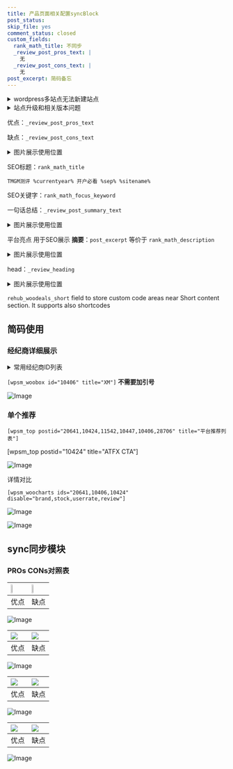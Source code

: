 ```yaml
---
title: 产品页面相关配置syncBlock
post_status: 
skip_file: yes
comment_status: closed
custom_fields:
  rank_math_title: 不同步
  _review_post_pros_text: |
    无
  _review_post_cons_text: |
    无
post_excerpt: 简码备忘
---
```

<details><summary>wordpress多站点无法新建站点</summary>

<li>和报错需要清理cookies一样的原因</li>
<li>wp-config.php里面<code>define( 'SUBDOMAIN_INSTALL', false );//子域名安装</code></li>
<li>新建子站点是用<code>define( 'SUBDOMAIN_INSTALL', true);//子域名安装</code> 完成以后，改成<code>false</code></li>
</details>

<details><summary>站点升级和相关版本问题</summary>

<p>wordpress：5.9.9
woocommerce：7.5.1
出现问题的地方：主题选项里面>><strong>Product layout >>compact style</strong></p>
<p>如何出现没有用过的字段 导致无法保存。先导出配置 然后进行修改，后面再次恢复即可。</p>
<p>出现部分字段无法显示时，需要返回默认布局后，对产品进行保存就好了。</p>
<p></p>
</details>

优点：`_review_post_pros_text`

缺点：`_review_post_cons_text`

<details><summary>图片展示使用位置</summary>

<img src="https://prod-files-secure.s3.us-west-2.amazonaws.com/39ed1227-6d7d-4570-be36-9ccd4a2c4241/f51d3d83-55d4-4bdf-9604-f37ec77ab556/Untitled.png?X-Amz-Algorithm=AWS4-HMAC-SHA256&X-Amz-Content-Sha256=UNSIGNED-PAYLOAD&X-Amz-Credential=ASIAZI2LB466X64ZFQ77%2F20250413%2Fus-west-2%2Fs3%2Faws4_request&X-Amz-Date=20250413T045517Z&X-Amz-Expires=3600&X-Amz-Security-Token=IQoJb3JpZ2luX2VjEGsaCXVzLXdlc3QtMiJHMEUCIDWnPAMc57c52Se7FAjpkVsDikUOheHoORccd0QhVeNOAiEAp9nCNqLNAJL%2Fd1rDSk3tpo644SiU%2Fi7iduj%2BoDyYn6IqiAQI5P%2F%2F%2F%2F%2F%2F%2F%2F%2F%2FARAAGgw2Mzc0MjMxODM4MDUiDOAvisGJdI0zxDCywyrcA2v3eAM6hZ2Cgkb9qlNg7vzrTBDwfZC5Jqw59fvCQ39cFWp8FVIJiP4f9i0fG2nPZhDQnNIGCBX4w0ZZKfDaAavkr4zUb%2F3qxUuA%2FMIpOX%2BLzUQ%2B%2Frizw17J%2FakjCEsA25iEW%2B3mPQF%2FJPWB8kH4o9jnc%2FuU7%2FdUKWq%2BQVPK9hO9baETb0sUwbChmAAIXY8XU8whRW2sgnOM5Wg2Tfj9iD44b0lsJaDBg4GHiNEHut%2Bd1iz0S3uMKixj71Orc0CKXTbCFE5ybx8t1eXTtraSjJDZv3JYFXGhxbgVMhJlikvyTsml9KahvaCcCkYlNjo%2FfXjOnPcZC8oi7bsMhLC6lKX5fwpeATR1V%2BEN%2B4%2BylP6J95wFXgM7Y%2FoXgpi8kNN%2B1hNsywh1KiHioSVy%2FswKkdyDE%2F26KG6jb3ZXaameV4iLsTdMNcGBOClAkcVbxqBb04F1u2W%2Fu49%2FxzwKX4Ecx4aZUdXg8k0DzA%2FY58o1mQfmAgCNn3kFbeOeeh2nFNsbnhaaRL9YSoEnxX7KometvDUyQ3YG8duVlnwkC%2BqxH9NsAvo0PG2h6Jp4aY%2Bn1LsbBI9d4aiE%2F4UCPLo3UPEdR3AcuPjeMRYCG8FU5K3J3QRjYU7iAXBymc8ogfsdMKnN7L8GOqUB1Y3rOWIYwbJP9CuKTXHRYdJt6wnErGK%2FNqi3OKSckarxAIsgH1sRVb%2BD0kS5LqECzk87cWLKWzUxFgb9oBNLM2wf5ymUsiYsd2sGHzdMGuvFiijcKyeOQtgAig9SWPJsfpF6RCAgL5cXRFC3t9nQBOpc%2FXtWsYaXVi%2BFIbDM5Z8eMe1XVp6%2Be1symPtbKaXmwrMvHDcBy4Vi%2BL91ATJThxVsNRFG&X-Amz-Signature=2b7e7159c6814b154cbd95ef58616ee0454e6a02d25a4d0b2c306d087aaae0ff&X-Amz-SignedHeaders=host&x-id=GetObject" alt="Image">
</details>

SEO标题：`rank_math_title`

`TMGM测评 %currentyear% 开户必看 %sep% %sitename%`

SEO关键字：`rank_math_focus_keyword`

一句话总结：`_review_post_summary_text`

<details><summary>图片展示使用位置</summary>

<img src="https://prod-files-secure.s3.us-west-2.amazonaws.com/39ed1227-6d7d-4570-be36-9ccd4a2c4241/4b96a922-296c-4f4e-8630-d1c870cbce01/Untitled.png?X-Amz-Algorithm=AWS4-HMAC-SHA256&X-Amz-Content-Sha256=UNSIGNED-PAYLOAD&X-Amz-Credential=ASIAZI2LB466SLUX2TNS%2F20250413%2Fus-west-2%2Fs3%2Faws4_request&X-Amz-Date=20250413T045517Z&X-Amz-Expires=3600&X-Amz-Security-Token=IQoJb3JpZ2luX2VjEGsaCXVzLXdlc3QtMiJGMEQCICkUWqw76QQqWLd5UoNaTl2nnJQCbu%2FNOgNTS2lLgb22AiBD%2B%2FLXwocjBTL7l%2BK6Edu6eg0TTodfj9ka%2BJIt2uymwCqIBAjk%2F%2F%2F%2F%2F%2F%2F%2F%2F%2F8BEAAaDDYzNzQyMzE4MzgwNSIMGTdoDJeB9zASqwjXKtwDzCDyc8C2CGIotS51SNwCfy8nccoLKnQLd%2F1FyzZ%2BhxRhjGIfw9twJV4O%2Bfog14gVSYZ1mbakxnUwRB%2FT1Ytiw1mEUj3e3atT80vKKTZRn3CzetFKh%2FeSRNFiY%2FWT6sQPPxXQOGaneKpFRyJqvBnhNneYwxszAJJn%2Bf%2BoFzUxm2gGhdFRbA%2BIS%2BP7aaileOKNu2S7128XJp2Ck5a6nakuNeSq8IK260KbkOZSG%2FzV%2Bq4MmMkrppaKiqLtZNf7koYDAx3T1EKwKc5c8UcVsitLBNj1WSgOnKdHhNrlJam%2Fz2cxeX9fAVG4lJRMRXlWfTXA1vyi6YG9%2B02Lbm9rF8Z93yr6e%2FfNNTmCq%2FZypPsBhCukwEhJeu4M7O%2Fo9Gx0nyYkUGzbjmxks6ME0%2Bi3PGTPhV7o2oiGtyHRWRFfgoSs4EEyRuX3t4GL3MvY2lutwHcg6Z5ihzdCRhUI%2FdYDyMJCiENMh1NTHd%2FQh7MKlMycb9rfTzVoLo2tATM7NkCkBz7Ep1NNoi4cY2NiNycWU%2FMQbwa22AHGJCWLAA2qzXIcGvZktsJoQHyT0Slwxq48lJ5AOL65xJowCOng1a7nVpGDWT%2B25PQc3SYMecA8K%2B0wHIUZMNF9VYwgJaN5F00w4tLsvwY6pgFOr7RhSFEOaPyJqP3bMqrovArdo0sC1SwhYHKas8Bw0Y5jhSGGBtGUbda59hzUV8ZX42b1hodWnCNpZQvOj7Vtuvwb3PZ5yNGQ0foWGv5sf9NJ%2BSs0Pm2%2B%2FK3mJXjegOJJ75QUegubJ1eyY0n1Q5x2mS0Y4L4oFoHyvGfDZQwhY2eu9H2%2B6W6K%2BFs3F26zGZC4Di%2Bi0jaLSwiDl2wwlovbkjm5gaRO&X-Amz-Signature=dca13e861fce4065facd8d54aa9f988185e3adda9b030ca820b2b25c593c8b1b&X-Amz-SignedHeaders=host&x-id=GetObject" alt="Image">
</details>

平台亮点 用于SEO展示 **摘要**：`post_excerpt`  等价于 `rank_math_description`

<details><summary>图片展示使用位置</summary>

<img src="https://prod-files-secure.s3.us-west-2.amazonaws.com/39ed1227-6d7d-4570-be36-9ccd4a2c4241/1ee11f63-b60a-4dfe-a7a7-d58ff23b5d88/Untitled.png?X-Amz-Algorithm=AWS4-HMAC-SHA256&X-Amz-Content-Sha256=UNSIGNED-PAYLOAD&X-Amz-Credential=ASIAZI2LB4665DWFZGMW%2F20250413%2Fus-west-2%2Fs3%2Faws4_request&X-Amz-Date=20250413T045517Z&X-Amz-Expires=3600&X-Amz-Security-Token=IQoJb3JpZ2luX2VjEGsaCXVzLXdlc3QtMiJHMEUCIGLUe7ZuxPGmfwQwo1R%2BfwklpTTWsFdHgCRrLGZSYrGzAiEAvysj63hjScvkC4TvMSFULiH0XDswt6STAtI%2BM4St2T4qiAQI5P%2F%2F%2F%2F%2F%2F%2F%2F%2F%2FARAAGgw2Mzc0MjMxODM4MDUiDE7x5IpPYUMvgAFWKircA2tSTh4fzNF695G3IMg6sxIV8KvVpAJt52QnEL1E0dMAsp61NliQBkjFJAOfLszzsKe1P5bZkmAlusRVkxWFKB7FPgdxeQx%2F3S%2BuBaQxZmRH80lrFpI95J0LRuEmUdBWe5STlUSu9NI5vH%2BsckSQqtmOB%2Bl1KdBK9uliZGUHntLhg56X%2BxxpQuvOJAK4YGbqkQGrx1dABdoL51GqTNLSq6VtIuxSGtY4YsPonrBssnM08xs%2BVegLoGBo7Zo41Mh%2B86pa1fkbMIxLeokxyn8hzselAqDVJTCacCziSXp83hWTWrClUF7X1Gp7DcdR07HjCsdoM18D8AELB51RzoPBRulew7P1Nr5AoZlmpXZP5iSBm8jMCvVjXippBOZdKa4DcZOQ3SWrjVsARHFJ%2BwI7ybM1CuAJj%2FYARoWpLWrOnDxszSFuSoLP4i9TsNjv9aJ1l6YwCgRF1qbqDGYmENyhiGlFaJS9gz%2FlaCOWdBp9QABjthtBJjHi4M2xZbwBsjEVslKpKc5uv0FE6uZbD9mjbGujbp0lbX3UGmY%2BTzFefGHw0dcYkOyyBjUCrngdf3xJMt1vpTR962rIJl74niTR0sYsCh0dm0%2BmR1zbVT16dgDSGSzK%2BIOVlsgaSDd8MOHS7L8GOqUBvG7GeF18nMS0WachanZ4N27Wc4IW5gwGzHG5Z7ivwV8QPaaJrZQciTjgf%2B8i7eE6n744cua6DaXPlFFpfy%2BhInvk64eVH1HxpDtP4M4%2BrwlAmVDCCPeOwckOHaogM6czVjhADiV3E9vt8ktPtMfkJ%2B6UQUFyT9G9BCQ%2BsZtRgtHGeFCg70TiTzoQyVhNGN%2BIGrzPg02ebP5pcA7rmtU7ovyi%2FNw%2B&X-Amz-Signature=abc919411d3e1775c134cafa6cebc3879edf18ed9c388ddf92d053234610c8a9&X-Amz-SignedHeaders=host&x-id=GetObject" alt="Image">
<img src="https://prod-files-secure.s3.us-west-2.amazonaws.com/39ed1227-6d7d-4570-be36-9ccd4a2c4241/ad4118b5-78d8-4fbe-801e-3b29b5d99c01/Untitled.png?X-Amz-Algorithm=AWS4-HMAC-SHA256&X-Amz-Content-Sha256=UNSIGNED-PAYLOAD&X-Amz-Credential=ASIAZI2LB4665DWFZGMW%2F20250413%2Fus-west-2%2Fs3%2Faws4_request&X-Amz-Date=20250413T045517Z&X-Amz-Expires=3600&X-Amz-Security-Token=IQoJb3JpZ2luX2VjEGsaCXVzLXdlc3QtMiJHMEUCIGLUe7ZuxPGmfwQwo1R%2BfwklpTTWsFdHgCRrLGZSYrGzAiEAvysj63hjScvkC4TvMSFULiH0XDswt6STAtI%2BM4St2T4qiAQI5P%2F%2F%2F%2F%2F%2F%2F%2F%2F%2FARAAGgw2Mzc0MjMxODM4MDUiDE7x5IpPYUMvgAFWKircA2tSTh4fzNF695G3IMg6sxIV8KvVpAJt52QnEL1E0dMAsp61NliQBkjFJAOfLszzsKe1P5bZkmAlusRVkxWFKB7FPgdxeQx%2F3S%2BuBaQxZmRH80lrFpI95J0LRuEmUdBWe5STlUSu9NI5vH%2BsckSQqtmOB%2Bl1KdBK9uliZGUHntLhg56X%2BxxpQuvOJAK4YGbqkQGrx1dABdoL51GqTNLSq6VtIuxSGtY4YsPonrBssnM08xs%2BVegLoGBo7Zo41Mh%2B86pa1fkbMIxLeokxyn8hzselAqDVJTCacCziSXp83hWTWrClUF7X1Gp7DcdR07HjCsdoM18D8AELB51RzoPBRulew7P1Nr5AoZlmpXZP5iSBm8jMCvVjXippBOZdKa4DcZOQ3SWrjVsARHFJ%2BwI7ybM1CuAJj%2FYARoWpLWrOnDxszSFuSoLP4i9TsNjv9aJ1l6YwCgRF1qbqDGYmENyhiGlFaJS9gz%2FlaCOWdBp9QABjthtBJjHi4M2xZbwBsjEVslKpKc5uv0FE6uZbD9mjbGujbp0lbX3UGmY%2BTzFefGHw0dcYkOyyBjUCrngdf3xJMt1vpTR962rIJl74niTR0sYsCh0dm0%2BmR1zbVT16dgDSGSzK%2BIOVlsgaSDd8MOHS7L8GOqUBvG7GeF18nMS0WachanZ4N27Wc4IW5gwGzHG5Z7ivwV8QPaaJrZQciTjgf%2B8i7eE6n744cua6DaXPlFFpfy%2BhInvk64eVH1HxpDtP4M4%2BrwlAmVDCCPeOwckOHaogM6czVjhADiV3E9vt8ktPtMfkJ%2B6UQUFyT9G9BCQ%2BsZtRgtHGeFCg70TiTzoQyVhNGN%2BIGrzPg02ebP5pcA7rmtU7ovyi%2FNw%2B&X-Amz-Signature=0b09d6bf9ba4c660e562357d79c6dba2a6bc6e8828e5a5d86e75417b7defa34b&X-Amz-SignedHeaders=host&x-id=GetObject" alt="Image">
<img src="https://prod-files-secure.s3.us-west-2.amazonaws.com/39ed1227-6d7d-4570-be36-9ccd4a2c4241/a38cf7c9-a79c-4b64-9e94-13589fe0758b/Untitled.png?X-Amz-Algorithm=AWS4-HMAC-SHA256&X-Amz-Content-Sha256=UNSIGNED-PAYLOAD&X-Amz-Credential=ASIAZI2LB4665DWFZGMW%2F20250413%2Fus-west-2%2Fs3%2Faws4_request&X-Amz-Date=20250413T045517Z&X-Amz-Expires=3600&X-Amz-Security-Token=IQoJb3JpZ2luX2VjEGsaCXVzLXdlc3QtMiJHMEUCIGLUe7ZuxPGmfwQwo1R%2BfwklpTTWsFdHgCRrLGZSYrGzAiEAvysj63hjScvkC4TvMSFULiH0XDswt6STAtI%2BM4St2T4qiAQI5P%2F%2F%2F%2F%2F%2F%2F%2F%2F%2FARAAGgw2Mzc0MjMxODM4MDUiDE7x5IpPYUMvgAFWKircA2tSTh4fzNF695G3IMg6sxIV8KvVpAJt52QnEL1E0dMAsp61NliQBkjFJAOfLszzsKe1P5bZkmAlusRVkxWFKB7FPgdxeQx%2F3S%2BuBaQxZmRH80lrFpI95J0LRuEmUdBWe5STlUSu9NI5vH%2BsckSQqtmOB%2Bl1KdBK9uliZGUHntLhg56X%2BxxpQuvOJAK4YGbqkQGrx1dABdoL51GqTNLSq6VtIuxSGtY4YsPonrBssnM08xs%2BVegLoGBo7Zo41Mh%2B86pa1fkbMIxLeokxyn8hzselAqDVJTCacCziSXp83hWTWrClUF7X1Gp7DcdR07HjCsdoM18D8AELB51RzoPBRulew7P1Nr5AoZlmpXZP5iSBm8jMCvVjXippBOZdKa4DcZOQ3SWrjVsARHFJ%2BwI7ybM1CuAJj%2FYARoWpLWrOnDxszSFuSoLP4i9TsNjv9aJ1l6YwCgRF1qbqDGYmENyhiGlFaJS9gz%2FlaCOWdBp9QABjthtBJjHi4M2xZbwBsjEVslKpKc5uv0FE6uZbD9mjbGujbp0lbX3UGmY%2BTzFefGHw0dcYkOyyBjUCrngdf3xJMt1vpTR962rIJl74niTR0sYsCh0dm0%2BmR1zbVT16dgDSGSzK%2BIOVlsgaSDd8MOHS7L8GOqUBvG7GeF18nMS0WachanZ4N27Wc4IW5gwGzHG5Z7ivwV8QPaaJrZQciTjgf%2B8i7eE6n744cua6DaXPlFFpfy%2BhInvk64eVH1HxpDtP4M4%2BrwlAmVDCCPeOwckOHaogM6czVjhADiV3E9vt8ktPtMfkJ%2B6UQUFyT9G9BCQ%2BsZtRgtHGeFCg70TiTzoQyVhNGN%2BIGrzPg02ebP5pcA7rmtU7ovyi%2FNw%2B&X-Amz-Signature=d34e718cd3807084535ec5049f1a15bc37608123b2c8dd55300e808173d81448&X-Amz-SignedHeaders=host&x-id=GetObject" alt="Image">
<img src="https://prod-files-secure.s3.us-west-2.amazonaws.com/39ed1227-6d7d-4570-be36-9ccd4a2c4241/7da6fc1e-d2ac-42ae-8c75-cb5749aa18f6/Untitled.png?X-Amz-Algorithm=AWS4-HMAC-SHA256&X-Amz-Content-Sha256=UNSIGNED-PAYLOAD&X-Amz-Credential=ASIAZI2LB4665DWFZGMW%2F20250413%2Fus-west-2%2Fs3%2Faws4_request&X-Amz-Date=20250413T045517Z&X-Amz-Expires=3600&X-Amz-Security-Token=IQoJb3JpZ2luX2VjEGsaCXVzLXdlc3QtMiJHMEUCIGLUe7ZuxPGmfwQwo1R%2BfwklpTTWsFdHgCRrLGZSYrGzAiEAvysj63hjScvkC4TvMSFULiH0XDswt6STAtI%2BM4St2T4qiAQI5P%2F%2F%2F%2F%2F%2F%2F%2F%2F%2FARAAGgw2Mzc0MjMxODM4MDUiDE7x5IpPYUMvgAFWKircA2tSTh4fzNF695G3IMg6sxIV8KvVpAJt52QnEL1E0dMAsp61NliQBkjFJAOfLszzsKe1P5bZkmAlusRVkxWFKB7FPgdxeQx%2F3S%2BuBaQxZmRH80lrFpI95J0LRuEmUdBWe5STlUSu9NI5vH%2BsckSQqtmOB%2Bl1KdBK9uliZGUHntLhg56X%2BxxpQuvOJAK4YGbqkQGrx1dABdoL51GqTNLSq6VtIuxSGtY4YsPonrBssnM08xs%2BVegLoGBo7Zo41Mh%2B86pa1fkbMIxLeokxyn8hzselAqDVJTCacCziSXp83hWTWrClUF7X1Gp7DcdR07HjCsdoM18D8AELB51RzoPBRulew7P1Nr5AoZlmpXZP5iSBm8jMCvVjXippBOZdKa4DcZOQ3SWrjVsARHFJ%2BwI7ybM1CuAJj%2FYARoWpLWrOnDxszSFuSoLP4i9TsNjv9aJ1l6YwCgRF1qbqDGYmENyhiGlFaJS9gz%2FlaCOWdBp9QABjthtBJjHi4M2xZbwBsjEVslKpKc5uv0FE6uZbD9mjbGujbp0lbX3UGmY%2BTzFefGHw0dcYkOyyBjUCrngdf3xJMt1vpTR962rIJl74niTR0sYsCh0dm0%2BmR1zbVT16dgDSGSzK%2BIOVlsgaSDd8MOHS7L8GOqUBvG7GeF18nMS0WachanZ4N27Wc4IW5gwGzHG5Z7ivwV8QPaaJrZQciTjgf%2B8i7eE6n744cua6DaXPlFFpfy%2BhInvk64eVH1HxpDtP4M4%2BrwlAmVDCCPeOwckOHaogM6czVjhADiV3E9vt8ktPtMfkJ%2B6UQUFyT9G9BCQ%2BsZtRgtHGeFCg70TiTzoQyVhNGN%2BIGrzPg02ebP5pcA7rmtU7ovyi%2FNw%2B&X-Amz-Signature=6ecfc9c9ea3a2ff4817fd3ba90a58e5fcb815d80b4874565938edabf122ff8df&X-Amz-SignedHeaders=host&x-id=GetObject" alt="Image">
<img src="https://prod-files-secure.s3.us-west-2.amazonaws.com/39ed1227-6d7d-4570-be36-9ccd4a2c4241/7e97f40a-eaee-47f5-b2f9-475f96808fa7/Untitled.png?X-Amz-Algorithm=AWS4-HMAC-SHA256&X-Amz-Content-Sha256=UNSIGNED-PAYLOAD&X-Amz-Credential=ASIAZI2LB4665DWFZGMW%2F20250413%2Fus-west-2%2Fs3%2Faws4_request&X-Amz-Date=20250413T045517Z&X-Amz-Expires=3600&X-Amz-Security-Token=IQoJb3JpZ2luX2VjEGsaCXVzLXdlc3QtMiJHMEUCIGLUe7ZuxPGmfwQwo1R%2BfwklpTTWsFdHgCRrLGZSYrGzAiEAvysj63hjScvkC4TvMSFULiH0XDswt6STAtI%2BM4St2T4qiAQI5P%2F%2F%2F%2F%2F%2F%2F%2F%2F%2FARAAGgw2Mzc0MjMxODM4MDUiDE7x5IpPYUMvgAFWKircA2tSTh4fzNF695G3IMg6sxIV8KvVpAJt52QnEL1E0dMAsp61NliQBkjFJAOfLszzsKe1P5bZkmAlusRVkxWFKB7FPgdxeQx%2F3S%2BuBaQxZmRH80lrFpI95J0LRuEmUdBWe5STlUSu9NI5vH%2BsckSQqtmOB%2Bl1KdBK9uliZGUHntLhg56X%2BxxpQuvOJAK4YGbqkQGrx1dABdoL51GqTNLSq6VtIuxSGtY4YsPonrBssnM08xs%2BVegLoGBo7Zo41Mh%2B86pa1fkbMIxLeokxyn8hzselAqDVJTCacCziSXp83hWTWrClUF7X1Gp7DcdR07HjCsdoM18D8AELB51RzoPBRulew7P1Nr5AoZlmpXZP5iSBm8jMCvVjXippBOZdKa4DcZOQ3SWrjVsARHFJ%2BwI7ybM1CuAJj%2FYARoWpLWrOnDxszSFuSoLP4i9TsNjv9aJ1l6YwCgRF1qbqDGYmENyhiGlFaJS9gz%2FlaCOWdBp9QABjthtBJjHi4M2xZbwBsjEVslKpKc5uv0FE6uZbD9mjbGujbp0lbX3UGmY%2BTzFefGHw0dcYkOyyBjUCrngdf3xJMt1vpTR962rIJl74niTR0sYsCh0dm0%2BmR1zbVT16dgDSGSzK%2BIOVlsgaSDd8MOHS7L8GOqUBvG7GeF18nMS0WachanZ4N27Wc4IW5gwGzHG5Z7ivwV8QPaaJrZQciTjgf%2B8i7eE6n744cua6DaXPlFFpfy%2BhInvk64eVH1HxpDtP4M4%2BrwlAmVDCCPeOwckOHaogM6czVjhADiV3E9vt8ktPtMfkJ%2B6UQUFyT9G9BCQ%2BsZtRgtHGeFCg70TiTzoQyVhNGN%2BIGrzPg02ebP5pcA7rmtU7ovyi%2FNw%2B&X-Amz-Signature=0fee198aedd90cf13a84fc3bb827fb7d8af644fee2951d96972250de5878bf98&X-Amz-SignedHeaders=host&x-id=GetObject" alt="Image">
</details>

head：`_review_heading`

<details><summary>图片展示使用位置</summary>

<img src="https://prod-files-secure.s3.us-west-2.amazonaws.com/39ed1227-6d7d-4570-be36-9ccd4a2c4241/3a4650ad-9887-415c-889a-edd51fa54f27/Untitled.png?X-Amz-Algorithm=AWS4-HMAC-SHA256&X-Amz-Content-Sha256=UNSIGNED-PAYLOAD&X-Amz-Credential=ASIAZI2LB466TCXZ4YSR%2F20250413%2Fus-west-2%2Fs3%2Faws4_request&X-Amz-Date=20250413T045517Z&X-Amz-Expires=3600&X-Amz-Security-Token=IQoJb3JpZ2luX2VjEGsaCXVzLXdlc3QtMiJHMEUCIQCzDIXchrxwN60lDAHKwe1Q6o65SxAnHYtbYipjE0G6YwIgRBkEArex52f%2Bwk3UyWbbaxUnfaw7SCmY0adw2dqXdZUqiAQI5P%2F%2F%2F%2F%2F%2F%2F%2F%2F%2FARAAGgw2Mzc0MjMxODM4MDUiDOdc47ZQtJ8fzCPLdyrcA0L2k6k7yENoWqOdj%2BZfqKQNMLSGrPE0LKlIX5foV1IVKuQRqrDUhXwH6s06h5sXSgCF8CaUqxqnDMW5Z%2Fozhqe5%2BC6tN76cJAxHCdouy8QwYtXtscdIZgYqcNYw8r76MacFCpTSDX5yeENZuf4mu8XUJErNKjozI9P0UvbQANTweoNS0uTFpG3C58UVGQ93Y5Y3GM9MgqvQcBEiRtvbz%2FpYEN7P1CyjT4FMymNiChOe6mPs3oWI28hRHDDl4h%2F3%2FiPGNhDz5k3fSpzVe4PnolHcM8qIL2%2FJsUGD4ISJX33HdszYEWU78In0J7UucRVq0tdtoS4bpmUTu1Od4V78n7s%2F8GnF%2FzDSwz2MyuQ9f7HftyBfOWVZoBHXSqU7AoeNE6Up54udXi27T4pqvSmXBDQwU4DD9qkVivnD1siP0ourGd3IICihXvBwTo5kqOVUthJ1f9qDysl3FPaPZB9a7Fu5d70bIQZTnhLyqGJbKDh037ktZ9LeuopAjPegSW0DExdWKx%2BcMmFLYY5Hs3eWrfFGOfu0I8vBrKj64U3PBbYHBCYH%2Fm41aM8qxA5AtYQeq3dm9fd014hkTmyQdoc5nIwNNGuCxFaRifS2wfoW4v669pIK7Zmh4EKwaAXsMIjV7L8GOqUBO21MJUB3Xo4kxoxGeZ33%2FdVX8F7FydfQlV5ges5St%2FP%2B9Mi50N8UxixfJrCBzGRz4wlUR9zJTRGTMmaEsi7DARIgzfzJqTh5HSYVan18k7Tdvl5a2AkYHVEJoP6WZc2IQj%2Fbam4rPyLPy7vsr3Tm0VsvfYqnh9u3U6ApjLVbphacStXvZmvfnBV%2B5rWU4sikugJZeEHcVduGxgHvqHwTKH0hE5AQ&X-Amz-Signature=c00520d6d7e8a113d1951e410096b06ca9a06e16e85690cd9e0fd961168f003c&X-Amz-SignedHeaders=host&x-id=GetObject" alt="Image">
</details>

`rehub_woodeals_short`	field to store custom code areas near Short content section. It supports also shortcodes



## 简码使用

### 经纪商详细展示

<details><summary>常用经纪商ID列表</summary>

<pre><code class="php">嘉盛 ===> 20641  [wpsm_woobox id="20641" title="嘉盛"]
易信easymarkets ===> 11542  [wpsm_woobox id="11542" title="易信easymarkets"]
ATFX外汇 ===> 10424  [wpsm_woobox id="10424" title="ATFX"]
XM ===> 10406  [wpsm_woobox id="10406" title="XM"]
TMGM ===> 29622  [wpsm_woobox id="29622" title="TMGM"]
HYCM ===> 10447  [wpsm_woobox id="10447" title="HYCM"]
fpmarkets澳福外汇 ===> 20639  [wpsm_woobox id="20639" title="fpmarkets澳福外汇"]</code></pre>
</details>

`[wpsm_woobox id="10406" title="XM"]` **不需要加引号**

![Image](https://prod-files-secure.s3.us-west-2.amazonaws.com/39ed1227-6d7d-4570-be36-9ccd4a2c4241/4f898f9d-0fa7-4e43-acd3-ac6bc7be575a/Untitled.png?X-Amz-Algorithm=AWS4-HMAC-SHA256&X-Amz-Content-Sha256=UNSIGNED-PAYLOAD&X-Amz-Credential=ASIAZI2LB466YWQB7477%2F20250413%2Fus-west-2%2Fs3%2Faws4_request&X-Amz-Date=20250413T045516Z&X-Amz-Expires=3600&X-Amz-Security-Token=IQoJb3JpZ2luX2VjEGsaCXVzLXdlc3QtMiJIMEYCIQC12Y6uFEwzUxzxiCdZfASBlvoVvYY7cw0eGp4z3yZoFgIhAImClvjvd%2Fv0pSC4g644cyVelcFSPwDowuRIuOqH0zjUKogECOT%2F%2F%2F%2F%2F%2F%2F%2F%2F%2FwEQABoMNjM3NDIzMTgzODA1IgyZxbawf6TBHQr1vDsq3ANiL0X26xckAO1QfKKLn1GLIAZC7kyDmd7uRW4%2B38scuvQfiPZqVWTK7c3%2Bp%2F9IPHY41kqGBwUk45Uoi%2Fa6A6DneLfyJkqJC%2Fa6Jv2hTHQpFiJ4MfXbpLFEa%2FlzCnMWXnaxjQepY8ebqeqDHeyshqs5PyOUovuj0%2B4%2F4l7M2UiWZqNfX0t7bAGKAceoziCcLChuV15E%2ByhiyBLL941BVjj8Fs95bu8j8eDN9Ek6pVyHTP%2FDoYVh4qBjG4A%2BpvtBcqwfoZYR049nroJeLXkVJHHzRRt7OECqUKzoaj0YKB%2B%2BHcJTYAzYL55LGhv%2FuTn419CJ0pfvWFzPTldbtXLF%2FxWtTahoaQ%2FRyQjoIl8axhbX%2BuUnu35vzb8%2BVPssH9zy85xPRWStZmBxd1t%2F3vrZCZt562WrFLd3WwGwOwIm2qvA2o%2FDX9FvGtQdmgXy3ZYRVz%2Bfgsb9%2BpeoJ4S1ccrUPqiSERiU2rRRiQA16V8jGM9iy%2BAVCcCQXWP9wlHzZA4GJWkTl8YP69K3FbVSgrbJ6Xj4mPzLw73%2BpdVugMFKymSEnbkCU0gY90%2FfLSHIoeItCaoYDu%2FBoxdi%2FFms6UQfduexqvcEi3RX2SSSZTBUNeNIEaGmmZNcK0TP5JSGyzCpzey%2FBjqkAdJeRPjRtxkdIEC6%2Fdqbx6r05g3nW3myGuHOv6l2KXTUQAyENFkI%2FlK7LOiVy3AcTNWWRQIOHw6vUxAOEzsFBhYMabRI9lYlX6siW3x7IHKAJkp0t1q%2FG21FYPcTQEghl4qMkyBHTfEeGshU3urzliyW0O%2Bn7Cj1MGXn9%2BEsiI24CiqJ4Hm7t6pZFWlRfBNa6R9WbBcN3NXwVyGi1ddbWrtfmJgG&X-Amz-Signature=1981ce611f6a660cf86a4c50fe0b54678be07cf02405bebf0dfc7da0b2b88a1e&X-Amz-SignedHeaders=host&x-id=GetObject)

### 单个推荐
`[wpsm_top postid="20641,10424,11542,10447,10406,28706" title="平台推荐列表"]`

[wpsm_top postid="10424" title="ATFX CTA"]

![Image](https://prod-files-secure.s3.us-west-2.amazonaws.com/39ed1227-6d7d-4570-be36-9ccd4a2c4241/5ac620dc-51a8-48b6-b55d-91f47299193c/Untitled.png?X-Amz-Algorithm=AWS4-HMAC-SHA256&X-Amz-Content-Sha256=UNSIGNED-PAYLOAD&X-Amz-Credential=ASIAZI2LB466YWQB7477%2F20250413%2Fus-west-2%2Fs3%2Faws4_request&X-Amz-Date=20250413T045516Z&X-Amz-Expires=3600&X-Amz-Security-Token=IQoJb3JpZ2luX2VjEGsaCXVzLXdlc3QtMiJIMEYCIQC12Y6uFEwzUxzxiCdZfASBlvoVvYY7cw0eGp4z3yZoFgIhAImClvjvd%2Fv0pSC4g644cyVelcFSPwDowuRIuOqH0zjUKogECOT%2F%2F%2F%2F%2F%2F%2F%2F%2F%2FwEQABoMNjM3NDIzMTgzODA1IgyZxbawf6TBHQr1vDsq3ANiL0X26xckAO1QfKKLn1GLIAZC7kyDmd7uRW4%2B38scuvQfiPZqVWTK7c3%2Bp%2F9IPHY41kqGBwUk45Uoi%2Fa6A6DneLfyJkqJC%2Fa6Jv2hTHQpFiJ4MfXbpLFEa%2FlzCnMWXnaxjQepY8ebqeqDHeyshqs5PyOUovuj0%2B4%2F4l7M2UiWZqNfX0t7bAGKAceoziCcLChuV15E%2ByhiyBLL941BVjj8Fs95bu8j8eDN9Ek6pVyHTP%2FDoYVh4qBjG4A%2BpvtBcqwfoZYR049nroJeLXkVJHHzRRt7OECqUKzoaj0YKB%2B%2BHcJTYAzYL55LGhv%2FuTn419CJ0pfvWFzPTldbtXLF%2FxWtTahoaQ%2FRyQjoIl8axhbX%2BuUnu35vzb8%2BVPssH9zy85xPRWStZmBxd1t%2F3vrZCZt562WrFLd3WwGwOwIm2qvA2o%2FDX9FvGtQdmgXy3ZYRVz%2Bfgsb9%2BpeoJ4S1ccrUPqiSERiU2rRRiQA16V8jGM9iy%2BAVCcCQXWP9wlHzZA4GJWkTl8YP69K3FbVSgrbJ6Xj4mPzLw73%2BpdVugMFKymSEnbkCU0gY90%2FfLSHIoeItCaoYDu%2FBoxdi%2FFms6UQfduexqvcEi3RX2SSSZTBUNeNIEaGmmZNcK0TP5JSGyzCpzey%2FBjqkAdJeRPjRtxkdIEC6%2Fdqbx6r05g3nW3myGuHOv6l2KXTUQAyENFkI%2FlK7LOiVy3AcTNWWRQIOHw6vUxAOEzsFBhYMabRI9lYlX6siW3x7IHKAJkp0t1q%2FG21FYPcTQEghl4qMkyBHTfEeGshU3urzliyW0O%2Bn7Cj1MGXn9%2BEsiI24CiqJ4Hm7t6pZFWlRfBNa6R9WbBcN3NXwVyGi1ddbWrtfmJgG&X-Amz-Signature=de85a13dd9cb5f891aae3fcd864353bfffadbeee9b282c0fb7b37305306aaff5&X-Amz-SignedHeaders=host&x-id=GetObject)

详情对比

`[wpsm_woocharts ids="20641,10406,10424" disable="brand,stock,userrate,review"]`

![Image](https://prod-files-secure.s3.us-west-2.amazonaws.com/39ed1227-6d7d-4570-be36-9ccd4a2c4241/bf3ba45f-b9f3-4295-8aef-b4a495fd25f4/Untitled.png?X-Amz-Algorithm=AWS4-HMAC-SHA256&X-Amz-Content-Sha256=UNSIGNED-PAYLOAD&X-Amz-Credential=ASIAZI2LB466YWQB7477%2F20250413%2Fus-west-2%2Fs3%2Faws4_request&X-Amz-Date=20250413T045516Z&X-Amz-Expires=3600&X-Amz-Security-Token=IQoJb3JpZ2luX2VjEGsaCXVzLXdlc3QtMiJIMEYCIQC12Y6uFEwzUxzxiCdZfASBlvoVvYY7cw0eGp4z3yZoFgIhAImClvjvd%2Fv0pSC4g644cyVelcFSPwDowuRIuOqH0zjUKogECOT%2F%2F%2F%2F%2F%2F%2F%2F%2F%2FwEQABoMNjM3NDIzMTgzODA1IgyZxbawf6TBHQr1vDsq3ANiL0X26xckAO1QfKKLn1GLIAZC7kyDmd7uRW4%2B38scuvQfiPZqVWTK7c3%2Bp%2F9IPHY41kqGBwUk45Uoi%2Fa6A6DneLfyJkqJC%2Fa6Jv2hTHQpFiJ4MfXbpLFEa%2FlzCnMWXnaxjQepY8ebqeqDHeyshqs5PyOUovuj0%2B4%2F4l7M2UiWZqNfX0t7bAGKAceoziCcLChuV15E%2ByhiyBLL941BVjj8Fs95bu8j8eDN9Ek6pVyHTP%2FDoYVh4qBjG4A%2BpvtBcqwfoZYR049nroJeLXkVJHHzRRt7OECqUKzoaj0YKB%2B%2BHcJTYAzYL55LGhv%2FuTn419CJ0pfvWFzPTldbtXLF%2FxWtTahoaQ%2FRyQjoIl8axhbX%2BuUnu35vzb8%2BVPssH9zy85xPRWStZmBxd1t%2F3vrZCZt562WrFLd3WwGwOwIm2qvA2o%2FDX9FvGtQdmgXy3ZYRVz%2Bfgsb9%2BpeoJ4S1ccrUPqiSERiU2rRRiQA16V8jGM9iy%2BAVCcCQXWP9wlHzZA4GJWkTl8YP69K3FbVSgrbJ6Xj4mPzLw73%2BpdVugMFKymSEnbkCU0gY90%2FfLSHIoeItCaoYDu%2FBoxdi%2FFms6UQfduexqvcEi3RX2SSSZTBUNeNIEaGmmZNcK0TP5JSGyzCpzey%2FBjqkAdJeRPjRtxkdIEC6%2Fdqbx6r05g3nW3myGuHOv6l2KXTUQAyENFkI%2FlK7LOiVy3AcTNWWRQIOHw6vUxAOEzsFBhYMabRI9lYlX6siW3x7IHKAJkp0t1q%2FG21FYPcTQEghl4qMkyBHTfEeGshU3urzliyW0O%2Bn7Cj1MGXn9%2BEsiI24CiqJ4Hm7t6pZFWlRfBNa6R9WbBcN3NXwVyGi1ddbWrtfmJgG&X-Amz-Signature=f612a42f69274ae7b9f340ab1892359c0a728618f2b405013357438c41c915df&X-Amz-SignedHeaders=host&x-id=GetObject)

![Image](https://prod-files-secure.s3.us-west-2.amazonaws.com/39ed1227-6d7d-4570-be36-9ccd4a2c4241/30bc56ef-f383-4b48-9768-2ebc9e436ec0/Untitled.png?X-Amz-Algorithm=AWS4-HMAC-SHA256&X-Amz-Content-Sha256=UNSIGNED-PAYLOAD&X-Amz-Credential=ASIAZI2LB466YWQB7477%2F20250413%2Fus-west-2%2Fs3%2Faws4_request&X-Amz-Date=20250413T045516Z&X-Amz-Expires=3600&X-Amz-Security-Token=IQoJb3JpZ2luX2VjEGsaCXVzLXdlc3QtMiJIMEYCIQC12Y6uFEwzUxzxiCdZfASBlvoVvYY7cw0eGp4z3yZoFgIhAImClvjvd%2Fv0pSC4g644cyVelcFSPwDowuRIuOqH0zjUKogECOT%2F%2F%2F%2F%2F%2F%2F%2F%2F%2FwEQABoMNjM3NDIzMTgzODA1IgyZxbawf6TBHQr1vDsq3ANiL0X26xckAO1QfKKLn1GLIAZC7kyDmd7uRW4%2B38scuvQfiPZqVWTK7c3%2Bp%2F9IPHY41kqGBwUk45Uoi%2Fa6A6DneLfyJkqJC%2Fa6Jv2hTHQpFiJ4MfXbpLFEa%2FlzCnMWXnaxjQepY8ebqeqDHeyshqs5PyOUovuj0%2B4%2F4l7M2UiWZqNfX0t7bAGKAceoziCcLChuV15E%2ByhiyBLL941BVjj8Fs95bu8j8eDN9Ek6pVyHTP%2FDoYVh4qBjG4A%2BpvtBcqwfoZYR049nroJeLXkVJHHzRRt7OECqUKzoaj0YKB%2B%2BHcJTYAzYL55LGhv%2FuTn419CJ0pfvWFzPTldbtXLF%2FxWtTahoaQ%2FRyQjoIl8axhbX%2BuUnu35vzb8%2BVPssH9zy85xPRWStZmBxd1t%2F3vrZCZt562WrFLd3WwGwOwIm2qvA2o%2FDX9FvGtQdmgXy3ZYRVz%2Bfgsb9%2BpeoJ4S1ccrUPqiSERiU2rRRiQA16V8jGM9iy%2BAVCcCQXWP9wlHzZA4GJWkTl8YP69K3FbVSgrbJ6Xj4mPzLw73%2BpdVugMFKymSEnbkCU0gY90%2FfLSHIoeItCaoYDu%2FBoxdi%2FFms6UQfduexqvcEi3RX2SSSZTBUNeNIEaGmmZNcK0TP5JSGyzCpzey%2FBjqkAdJeRPjRtxkdIEC6%2Fdqbx6r05g3nW3myGuHOv6l2KXTUQAyENFkI%2FlK7LOiVy3AcTNWWRQIOHw6vUxAOEzsFBhYMabRI9lYlX6siW3x7IHKAJkp0t1q%2FG21FYPcTQEghl4qMkyBHTfEeGshU3urzliyW0O%2Bn7Cj1MGXn9%2BEsiI24CiqJ4Hm7t6pZFWlRfBNa6R9WbBcN3NXwVyGi1ddbWrtfmJgG&X-Amz-Signature=fc68b0180c113fc844bf4b5b40d42de343f6ba3aedda727e71261df7a31486f8&X-Amz-SignedHeaders=host&x-id=GetObject)

## sync同步模块

### PROs CONs对照表

| <img src="https://cdn.ifttt.fun/gh/jarlin8/OSS@main/icons/customize/pros.svg" height="auto" width="37.3%"> | <img src="https://cdn.ifttt.fun/gh/jarlin8/OSS@main/icons/customize/cons.svg" height="auto" width="28.8%"> |
| :--- | :--- |
| 优点 | 缺点 |

![Image](https://prod-files-secure.s3.us-west-2.amazonaws.com/39ed1227-6d7d-4570-be36-9ccd4a2c4241/8742b755-dfb5-4004-9a5f-d6e561664bd8/Untitled.png?X-Amz-Algorithm=AWS4-HMAC-SHA256&X-Amz-Content-Sha256=UNSIGNED-PAYLOAD&X-Amz-Credential=ASIAZI2LB466YWQB7477%2F20250413%2Fus-west-2%2Fs3%2Faws4_request&X-Amz-Date=20250413T045516Z&X-Amz-Expires=3600&X-Amz-Security-Token=IQoJb3JpZ2luX2VjEGsaCXVzLXdlc3QtMiJIMEYCIQC12Y6uFEwzUxzxiCdZfASBlvoVvYY7cw0eGp4z3yZoFgIhAImClvjvd%2Fv0pSC4g644cyVelcFSPwDowuRIuOqH0zjUKogECOT%2F%2F%2F%2F%2F%2F%2F%2F%2F%2FwEQABoMNjM3NDIzMTgzODA1IgyZxbawf6TBHQr1vDsq3ANiL0X26xckAO1QfKKLn1GLIAZC7kyDmd7uRW4%2B38scuvQfiPZqVWTK7c3%2Bp%2F9IPHY41kqGBwUk45Uoi%2Fa6A6DneLfyJkqJC%2Fa6Jv2hTHQpFiJ4MfXbpLFEa%2FlzCnMWXnaxjQepY8ebqeqDHeyshqs5PyOUovuj0%2B4%2F4l7M2UiWZqNfX0t7bAGKAceoziCcLChuV15E%2ByhiyBLL941BVjj8Fs95bu8j8eDN9Ek6pVyHTP%2FDoYVh4qBjG4A%2BpvtBcqwfoZYR049nroJeLXkVJHHzRRt7OECqUKzoaj0YKB%2B%2BHcJTYAzYL55LGhv%2FuTn419CJ0pfvWFzPTldbtXLF%2FxWtTahoaQ%2FRyQjoIl8axhbX%2BuUnu35vzb8%2BVPssH9zy85xPRWStZmBxd1t%2F3vrZCZt562WrFLd3WwGwOwIm2qvA2o%2FDX9FvGtQdmgXy3ZYRVz%2Bfgsb9%2BpeoJ4S1ccrUPqiSERiU2rRRiQA16V8jGM9iy%2BAVCcCQXWP9wlHzZA4GJWkTl8YP69K3FbVSgrbJ6Xj4mPzLw73%2BpdVugMFKymSEnbkCU0gY90%2FfLSHIoeItCaoYDu%2FBoxdi%2FFms6UQfduexqvcEi3RX2SSSZTBUNeNIEaGmmZNcK0TP5JSGyzCpzey%2FBjqkAdJeRPjRtxkdIEC6%2Fdqbx6r05g3nW3myGuHOv6l2KXTUQAyENFkI%2FlK7LOiVy3AcTNWWRQIOHw6vUxAOEzsFBhYMabRI9lYlX6siW3x7IHKAJkp0t1q%2FG21FYPcTQEghl4qMkyBHTfEeGshU3urzliyW0O%2Bn7Cj1MGXn9%2BEsiI24CiqJ4Hm7t6pZFWlRfBNa6R9WbBcN3NXwVyGi1ddbWrtfmJgG&X-Amz-Signature=eddfb039064c7099fa07aad15ea62bcdc27e372246431e6775f14b1858039c1c&X-Amz-SignedHeaders=host&x-id=GetObject)

| <img src="https://cdn.ifttt.fun/gh/jarlin8/OSS@main/icons/customize/pros1.svg" height="auto"> | <img src="https://cdn.ifttt.fun/gh/jarlin8/OSS@main/icons/customize/cons1.svg" height="auto"> |
| :--- | :--- |
| 优点 | 缺点 |

![Image](https://prod-files-secure.s3.us-west-2.amazonaws.com/39ed1227-6d7d-4570-be36-9ccd4a2c4241/806358f8-c9c4-4e17-bb35-c6c76a5397a5/Untitled.png?X-Amz-Algorithm=AWS4-HMAC-SHA256&X-Amz-Content-Sha256=UNSIGNED-PAYLOAD&X-Amz-Credential=ASIAZI2LB466YWQB7477%2F20250413%2Fus-west-2%2Fs3%2Faws4_request&X-Amz-Date=20250413T045516Z&X-Amz-Expires=3600&X-Amz-Security-Token=IQoJb3JpZ2luX2VjEGsaCXVzLXdlc3QtMiJIMEYCIQC12Y6uFEwzUxzxiCdZfASBlvoVvYY7cw0eGp4z3yZoFgIhAImClvjvd%2Fv0pSC4g644cyVelcFSPwDowuRIuOqH0zjUKogECOT%2F%2F%2F%2F%2F%2F%2F%2F%2F%2FwEQABoMNjM3NDIzMTgzODA1IgyZxbawf6TBHQr1vDsq3ANiL0X26xckAO1QfKKLn1GLIAZC7kyDmd7uRW4%2B38scuvQfiPZqVWTK7c3%2Bp%2F9IPHY41kqGBwUk45Uoi%2Fa6A6DneLfyJkqJC%2Fa6Jv2hTHQpFiJ4MfXbpLFEa%2FlzCnMWXnaxjQepY8ebqeqDHeyshqs5PyOUovuj0%2B4%2F4l7M2UiWZqNfX0t7bAGKAceoziCcLChuV15E%2ByhiyBLL941BVjj8Fs95bu8j8eDN9Ek6pVyHTP%2FDoYVh4qBjG4A%2BpvtBcqwfoZYR049nroJeLXkVJHHzRRt7OECqUKzoaj0YKB%2B%2BHcJTYAzYL55LGhv%2FuTn419CJ0pfvWFzPTldbtXLF%2FxWtTahoaQ%2FRyQjoIl8axhbX%2BuUnu35vzb8%2BVPssH9zy85xPRWStZmBxd1t%2F3vrZCZt562WrFLd3WwGwOwIm2qvA2o%2FDX9FvGtQdmgXy3ZYRVz%2Bfgsb9%2BpeoJ4S1ccrUPqiSERiU2rRRiQA16V8jGM9iy%2BAVCcCQXWP9wlHzZA4GJWkTl8YP69K3FbVSgrbJ6Xj4mPzLw73%2BpdVugMFKymSEnbkCU0gY90%2FfLSHIoeItCaoYDu%2FBoxdi%2FFms6UQfduexqvcEi3RX2SSSZTBUNeNIEaGmmZNcK0TP5JSGyzCpzey%2FBjqkAdJeRPjRtxkdIEC6%2Fdqbx6r05g3nW3myGuHOv6l2KXTUQAyENFkI%2FlK7LOiVy3AcTNWWRQIOHw6vUxAOEzsFBhYMabRI9lYlX6siW3x7IHKAJkp0t1q%2FG21FYPcTQEghl4qMkyBHTfEeGshU3urzliyW0O%2Bn7Cj1MGXn9%2BEsiI24CiqJ4Hm7t6pZFWlRfBNa6R9WbBcN3NXwVyGi1ddbWrtfmJgG&X-Amz-Signature=f60d76fc09bc1cd79b3cd1bbe570d5dea3e3b2e8e147f7db4b37068fec929879&X-Amz-SignedHeaders=host&x-id=GetObject)

| <img src="https://cdn.ifttt.fun/gh/jarlin8/OSS@main/icons/customize/pros2.svg" height="auto"> | <img src="https://cdn.ifttt.fun/gh/jarlin8/OSS@main/icons/customize/cons2.svg" height="auto"> |
| :--- | :--- |
| 优点 | 缺点 |

![Image](https://prod-files-secure.s3.us-west-2.amazonaws.com/39ed1227-6d7d-4570-be36-9ccd4a2c4241/a9245ec9-70dd-4005-b534-0d54315fc5f3/Untitled.png?X-Amz-Algorithm=AWS4-HMAC-SHA256&X-Amz-Content-Sha256=UNSIGNED-PAYLOAD&X-Amz-Credential=ASIAZI2LB466YWQB7477%2F20250413%2Fus-west-2%2Fs3%2Faws4_request&X-Amz-Date=20250413T045516Z&X-Amz-Expires=3600&X-Amz-Security-Token=IQoJb3JpZ2luX2VjEGsaCXVzLXdlc3QtMiJIMEYCIQC12Y6uFEwzUxzxiCdZfASBlvoVvYY7cw0eGp4z3yZoFgIhAImClvjvd%2Fv0pSC4g644cyVelcFSPwDowuRIuOqH0zjUKogECOT%2F%2F%2F%2F%2F%2F%2F%2F%2F%2FwEQABoMNjM3NDIzMTgzODA1IgyZxbawf6TBHQr1vDsq3ANiL0X26xckAO1QfKKLn1GLIAZC7kyDmd7uRW4%2B38scuvQfiPZqVWTK7c3%2Bp%2F9IPHY41kqGBwUk45Uoi%2Fa6A6DneLfyJkqJC%2Fa6Jv2hTHQpFiJ4MfXbpLFEa%2FlzCnMWXnaxjQepY8ebqeqDHeyshqs5PyOUovuj0%2B4%2F4l7M2UiWZqNfX0t7bAGKAceoziCcLChuV15E%2ByhiyBLL941BVjj8Fs95bu8j8eDN9Ek6pVyHTP%2FDoYVh4qBjG4A%2BpvtBcqwfoZYR049nroJeLXkVJHHzRRt7OECqUKzoaj0YKB%2B%2BHcJTYAzYL55LGhv%2FuTn419CJ0pfvWFzPTldbtXLF%2FxWtTahoaQ%2FRyQjoIl8axhbX%2BuUnu35vzb8%2BVPssH9zy85xPRWStZmBxd1t%2F3vrZCZt562WrFLd3WwGwOwIm2qvA2o%2FDX9FvGtQdmgXy3ZYRVz%2Bfgsb9%2BpeoJ4S1ccrUPqiSERiU2rRRiQA16V8jGM9iy%2BAVCcCQXWP9wlHzZA4GJWkTl8YP69K3FbVSgrbJ6Xj4mPzLw73%2BpdVugMFKymSEnbkCU0gY90%2FfLSHIoeItCaoYDu%2FBoxdi%2FFms6UQfduexqvcEi3RX2SSSZTBUNeNIEaGmmZNcK0TP5JSGyzCpzey%2FBjqkAdJeRPjRtxkdIEC6%2Fdqbx6r05g3nW3myGuHOv6l2KXTUQAyENFkI%2FlK7LOiVy3AcTNWWRQIOHw6vUxAOEzsFBhYMabRI9lYlX6siW3x7IHKAJkp0t1q%2FG21FYPcTQEghl4qMkyBHTfEeGshU3urzliyW0O%2Bn7Cj1MGXn9%2BEsiI24CiqJ4Hm7t6pZFWlRfBNa6R9WbBcN3NXwVyGi1ddbWrtfmJgG&X-Amz-Signature=2089f4cf80d6e10746ad21f361f0487ba004b33a852e8404a382347403c2e28c&X-Amz-SignedHeaders=host&x-id=GetObject)

| <img src="https://cdn.ifttt.fun/gh/jarlin8/OSS@main/icons/customize/pros3.svg" height="auto"> | <img src="https://cdn.ifttt.fun/gh/jarlin8/OSS@main/icons/customize/cons3.svg" height="auto"> |
| :--- | :--- |
| 优点 | 缺点 |

![Image](https://prod-files-secure.s3.us-west-2.amazonaws.com/39ed1227-6d7d-4570-be36-9ccd4a2c4241/e1e580a2-2e5c-4780-9ff4-19c318fc2284/Untitled.png?X-Amz-Algorithm=AWS4-HMAC-SHA256&X-Amz-Content-Sha256=UNSIGNED-PAYLOAD&X-Amz-Credential=ASIAZI2LB466YWQB7477%2F20250413%2Fus-west-2%2Fs3%2Faws4_request&X-Amz-Date=20250413T045516Z&X-Amz-Expires=3600&X-Amz-Security-Token=IQoJb3JpZ2luX2VjEGsaCXVzLXdlc3QtMiJIMEYCIQC12Y6uFEwzUxzxiCdZfASBlvoVvYY7cw0eGp4z3yZoFgIhAImClvjvd%2Fv0pSC4g644cyVelcFSPwDowuRIuOqH0zjUKogECOT%2F%2F%2F%2F%2F%2F%2F%2F%2F%2FwEQABoMNjM3NDIzMTgzODA1IgyZxbawf6TBHQr1vDsq3ANiL0X26xckAO1QfKKLn1GLIAZC7kyDmd7uRW4%2B38scuvQfiPZqVWTK7c3%2Bp%2F9IPHY41kqGBwUk45Uoi%2Fa6A6DneLfyJkqJC%2Fa6Jv2hTHQpFiJ4MfXbpLFEa%2FlzCnMWXnaxjQepY8ebqeqDHeyshqs5PyOUovuj0%2B4%2F4l7M2UiWZqNfX0t7bAGKAceoziCcLChuV15E%2ByhiyBLL941BVjj8Fs95bu8j8eDN9Ek6pVyHTP%2FDoYVh4qBjG4A%2BpvtBcqwfoZYR049nroJeLXkVJHHzRRt7OECqUKzoaj0YKB%2B%2BHcJTYAzYL55LGhv%2FuTn419CJ0pfvWFzPTldbtXLF%2FxWtTahoaQ%2FRyQjoIl8axhbX%2BuUnu35vzb8%2BVPssH9zy85xPRWStZmBxd1t%2F3vrZCZt562WrFLd3WwGwOwIm2qvA2o%2FDX9FvGtQdmgXy3ZYRVz%2Bfgsb9%2BpeoJ4S1ccrUPqiSERiU2rRRiQA16V8jGM9iy%2BAVCcCQXWP9wlHzZA4GJWkTl8YP69K3FbVSgrbJ6Xj4mPzLw73%2BpdVugMFKymSEnbkCU0gY90%2FfLSHIoeItCaoYDu%2FBoxdi%2FFms6UQfduexqvcEi3RX2SSSZTBUNeNIEaGmmZNcK0TP5JSGyzCpzey%2FBjqkAdJeRPjRtxkdIEC6%2Fdqbx6r05g3nW3myGuHOv6l2KXTUQAyENFkI%2FlK7LOiVy3AcTNWWRQIOHw6vUxAOEzsFBhYMabRI9lYlX6siW3x7IHKAJkp0t1q%2FG21FYPcTQEghl4qMkyBHTfEeGshU3urzliyW0O%2Bn7Cj1MGXn9%2BEsiI24CiqJ4Hm7t6pZFWlRfBNa6R9WbBcN3NXwVyGi1ddbWrtfmJgG&X-Amz-Signature=c055e9f299ee0f0f972d8a92c6e20c25be34a7183817cbcccada5e9b353508a4&X-Amz-SignedHeaders=host&x-id=GetObject)